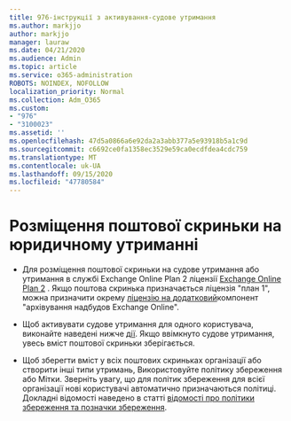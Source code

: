 ```yaml
---
title: 976-інструкції з активування-судове утримання
ms.author: markjjo
author: markjjo
manager: lauraw
ms.date: 04/21/2020
ms.audience: Admin
ms.topic: article
ms.service: o365-administration
ROBOTS: NOINDEX, NOFOLLOW
localization_priority: Normal
ms.collection: Adm_O365
ms.custom:
- "976"
- "3100023"
ms.assetid: ''
ms.openlocfilehash: 47d5a0866a6e92da2a3abb377a5e93918b5a1c9d
ms.sourcegitcommit: c6692ce0fa1358ec3529e59ca0ecdfdea4cdc759
ms.translationtype: MT
ms.contentlocale: uk-UA
ms.lasthandoff: 09/15/2020
ms.locfileid: "47780584"
---
```

# <a name="place-a-mailbox-on-legal-hold"></a>Розміщення поштової скриньки на юридичному утриманні

- Для розміщення поштової скриньки на судове утримання або утримання в службі Exchange Online Plan 2 ліцензії [Exchange Online Plan 2](https://docs.microsoft.com/office365/servicedescriptions/office-365-platform-service-description/office-365-plan-options) . Якщо поштова скринька призначається ліцензія "план 1", можна призначити окрему [ліцензію на додатковий](https://docs.microsoft.com/office365/servicedescriptions/exchange-online-archiving-service-description)компонент "архівування надбудов Exchange Online".

- Щоб активувати судове утримання для одного користувача, виконайте наведені нижче [дії](https://docs.microsoft.com/microsoft-365/compliance/create-a-litigation-hold). Якщо ввімкнуто судове утримання, увесь вміст поштової скриньки зберігається.

- Щоб зберегти вміст у всіх поштових скриньках організації або створити інші типи утримань, Використовуйте політику збереження або Мітки. Зверніть увагу, що для політик збереження для всієї організації нові користувачі автоматично призначаються політиці. Докладні відомості наведено в статті [відомості про політики збереження та позначки збереження](https://docs.microsoft.com/microsoft-365/compliance/retention-policies#applying-a-retention-policy-to-an-entire-organization-or-specific-locations). 
